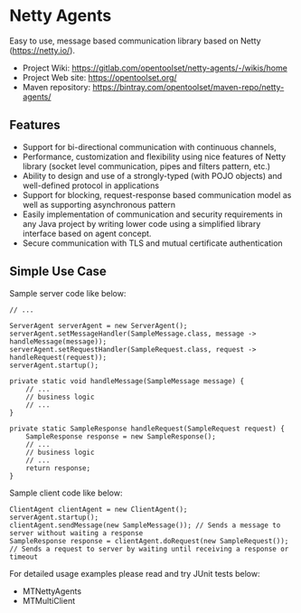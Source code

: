# Netty Agents

Easy to use, message based communication library based on Netty (https://netty.io/).

* Project Wiki: https://gitlab.com/opentoolset/netty-agents/-/wikis/home
* Project Web site: https://opentoolset.org/
* Maven repository: https://bintray.com/opentoolset/maven-repo/netty-agents/


## Features
* Support for bi-directional communication with continuous channels,
* Performance, customization and flexibility using nice features of Netty library (socket level communication, pipes and filters pattern, etc.)
* Ability to design and use of a strongly-typed (with POJO objects) and well-defined protocol in applications
* Support for blocking, request-response based communication model as well as supporting asynchronous pattern
* Easily implementation of communication and security requirements in any Java project by writing lower code using a simplified library interface based on agent concept.
* Secure communication with TLS and mutual certificate authentication

## Simple Use Case

Sample server code like below:

```
// ...

ServerAgent serverAgent = new ServerAgent();
serverAgent.setMessageHandler(SampleMessage.class, message -> handleMessage(message));
serverAgent.setRequestHandler(SampleRequest.class, request -> handleRequest(request));
serverAgent.startup();

private static void handleMessage(SampleMessage message) {
    // ...
    // business logic
    // ...
}

private static SampleResponse handleRequest(SampleRequest request) {
    SampleResponse response = new SampleResponse();
    // ...
    // business logic
    // ...
    return response;
}
```

Sample client code like below:

```
ClientAgent clientAgent = new ClientAgent();
serverAgent.startup();
clientAgent.sendMessage(new SampleMessage()); // Sends a message to server without waiting a response
SampleResponse response = clientAgent.doRequest(new SampleRequest()); // Sends a request to server by waiting until receiving a response or timeout
```
For detailed usage examples please read and try JUnit tests below:
* MTNettyAgents
* MTMultiClient


